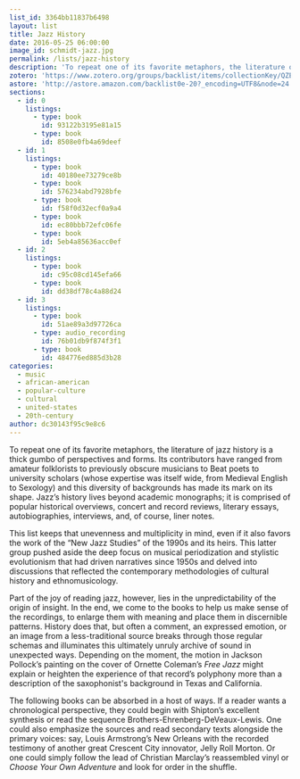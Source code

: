 ```yaml
---
list_id: 3364bb11837b6498
layout: list
title: Jazz History
date: 2016-05-25 06:00:00
image_id: schmidt-jazz.jpg
permalink: /lists/jazz-history
description: 'To repeat one of its favorite metaphors, the literature of jazz history is a thick gumbo of perspectives and forms. This list keeps that unevenness and multiplicity in mind, even if it also favors the work of the “New Jazz Studies” of the 1990s and its heirs. Some readers may want chronological perspectives; others to read secondary texts alongside the primary voices. Or _Choose Your Own Adventure_ and look for order in the shuffle.'
zotero: 'https://www.zotero.org/groups/backlist/items/collectionKey/QZEQSGZR'
astore: 'http://astore.amazon.com/backlist0e-20?_encoding=UTF8&node=24'
sections: 
  - id: 0
    listings:
      - type: book
        id: 93122b3195e81a15
      - type: book
        id: 8508e0fb4a69deef
  - id: 1
    listings:
      - type: book
        id: 40180ee73279ce8b
      - type: book
        id: 576234abd7928bfe
      - type: book
        id: f58f0d32ecf0a9a4
      - type: book
        id: ec80bbb72efc06fe
      - type: book
        id: 5eb4a85636acc0ef
  - id: 2
    listings:
      - type: book
        id: c95c08cd145efa66
      - type: book
        id: dd38df78c4a88d24
  - id: 3
    listings:
      - type: book
        id: 51ae89a3d97726ca
      - type: audio_recording
        id: 76b01db9f874f3f1
      - type: book
        id: 484776ed885d3b28
categories:
  - music
  - african-american
  - popular-culture
  - cultural
  - united-states
  - 20th-century
author: dc30143f95c9e8c6
---
```

To repeat one of its favorite metaphors, the literature of jazz history is a thick gumbo of perspectives and forms. Its contributors have ranged from amateur folklorists to previously obscure musicians to Beat poets to university scholars (whose expertise was itself wide, from Medieval English to Sexology) and this diversity of backgrounds has made its mark on its shape. Jazz’s history lives beyond academic monographs; it is comprised of popular historical overviews, concert and record reviews, literary essays, autobiographies, interviews, and, of course, liner notes. 

This list keeps that unevenness and multiplicity in mind, even if it also favors the work of the “New Jazz Studies” of the 1990s and its heirs. This latter group pushed aside the deep focus on musical periodization and stylistic evolutionism that had driven narratives since 1950s and delved into discussions that reflected the contemporary methodologies of cultural history and ethnomusicology. 

Part of the joy of reading jazz, however, lies in the unpredictability of the origin of insight. In the end, we come to the books to help us make sense of the recordings, to enlarge them with meaning and place them in discernible patterns. History does that, but often a comment, an expressed emotion, or an image from a less-traditional source breaks through those regular schemas and illuminates this ultimately unruly archive of sound in unexpected ways. Depending on the moment, the motion in Jackson Pollock’s painting on the cover of Ornette Coleman’s _Free Jazz_ might explain or heighten the experience of that record’s polyphony more than a description of the saxophonist's background in Texas and California.

The following books can be absorbed in a host of ways. If a reader wants a chronological perspective, they could begin with Shipton’s excellent synthesis or read the sequence Brothers-Ehrenberg-DeVeaux-Lewis. One could also emphasize the sources and read secondary texts alongside the primary voices: say, Louis Armstrong’s New Orleans with the recorded testimony of another great Crescent City innovator, Jelly Roll Morton. Or one could simply follow the lead of Christian Marclay’s reassembled vinyl or _Choose Your Own Adventure_ and look for order in the shuffle.